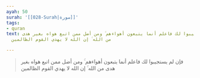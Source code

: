 ```yaml
---
ayah: 50
surah: '[[028-Surah|سورة]]'
tags:
- quran
text: فإن لم يستجيبوا لك فاعلم أنما يتبعون أهواءهم ۚ ومن أضل ممن اتبع هواه بغير هدى
  من الله ۚ إن الله لا يهدي القوم الظالمين

---
```

> فإن لم يستجيبوا لك فاعلم أنما يتبعون أهواءهم ۚ ومن أضل ممن اتبع هواه بغير هدى من الله ۚ إن الله لا يهدي القوم الظالمين
